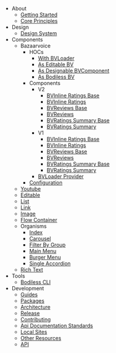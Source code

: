   * About
    * [Getting Started](/About/GettingStarted)
    * [Core Principles](/About/CorePrinciples)
  * Design
    * [Design System](/Design/DesignSystem)
  * Components
    * Bazaarvoice
      * HOCs
        * [With BVLoader](/Components/Bazaarvoice/HOCs/withBVLoader)
        * [As Editable BV](/Components/Bazaarvoice/HOCs/asEditableBV)
        * [As Designable BVComponent](/Components/Bazaarvoice/HOCs/asDesignableBVComponent)
        * [As Bodiless BV](/Components/Bazaarvoice/HOCs/asBodilessBV)
      * Components
        * V2
          * [BVInline Ratings Base](/Components/Bazaarvoice/Components/v2/BVInlineRatingsBase)
          * [BVInline Ratings](/Components/Bazaarvoice/Components/v2/BVInlineRatings)
          * [BVReviews Base](/Components/Bazaarvoice/Components/v2/BVReviewsBase)
          * [BVReviews](/Components/Bazaarvoice/Components/v2/BVReviews)
          * [BVRatings Summary Base](/Components/Bazaarvoice/Components/v2/BVRatingsSummaryBase)
          * [BVRatings Summary](/Components/Bazaarvoice/Components/v2/BVRatingsSummary)
        * V1
          * [BVInline Ratings Base](/Components/Bazaarvoice/Components/v1/BVInlineRatingsBase)
          * [BVInline Ratings](/Components/Bazaarvoice/Components/v1/BVInlineRatings)
          * [BVReviews Base](/Components/Bazaarvoice/Components/v1/BVReviewsBase)
          * [BVReviews](/Components/Bazaarvoice/Components/v1/BVReviews)
          * [BVRatings Summary Base](/Components/Bazaarvoice/Components/v1/BVRatingsSummaryBase)
          * [BVRatings Summary](/Components/Bazaarvoice/Components/v1/BVRatingsSummary)
        * [BVLoader Provider](/Components/Bazaarvoice/Components/BVLoaderProvider)
      * [Configuration](/Components/Bazaarvoice/Configuration)
    * [Youtube](/Components/Youtube)
    * [Editable](/Components/Editable)
    * [List](/Components/List)
    * [Link](/Components/Link)
    * [Image](/Components/Image)
    * [Flow Container](/Components/FlowContainer)
    * Organisms
      * [Index](/Components/Organisms/index)
      * [Carousel](/Components/Organisms/Carousel)
      * [Filter By Group](/Components/Organisms/FilterByGroup)
      * [Main Menu](/Components/Organisms/MainMenu)
      * [Burger Menu](/Components/Organisms/BurgerMenu)
      * [Single Accordion](/Components/Organisms/SingleAccordion)
    * [Rich Text](/Components/RichText)
  * Tools
    * [Bodiless CLI](/Tools/BodilessCLI)
  * Development
    * [Guides](/Development/Guides/)
    * [Packages](/Development/Packages)
    * [Architecture](/Development/Architecture/)
    * [Release](/Development/Release/)
    * [Contributing](/Development/Contributing)
    * [Api Documentation Standards](/Development/ApiDocumentationStandards)
    * [Local Sites](/Development/LocalSites)
    * [Other Resources](/Development/OtherResources/)
    * [API](/Development/API/)

